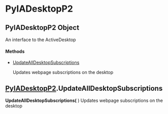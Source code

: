 # PyIADesktopP2

## PyIADesktopP2 Object

An interface to the ActiveDesktop

#### Methods


  - [UpdateAllDesktopSubscriptions](PyIADesktopP2.md#pyiadesktopp2updatealldesktopsubscriptions)

    Updates webpage subscriptions on the desktop&nbsp;

## [PyIADesktopP2](#pyiadesktopp2)\.UpdateAllDesktopSubscriptions

 **UpdateAllDesktopSubscriptions\(** \)
Updates webpage subscriptions on the desktop